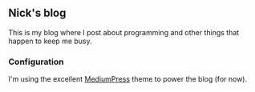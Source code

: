 ## Nick's blog

This is my blog where I post about programming and other things that happen to keep me busy. 

### Configuration

I'm using the excellent [MediumPress](https://github.com/sevenadrian/MediumFox) theme to power the blog (for now).
